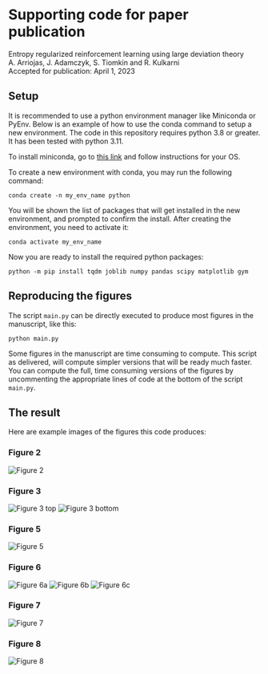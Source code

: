 # Supporting code for paper publication

Entropy regularized reinforcement learning using large deviation theory\
A. Arriojas,  J. Adamczyk, S. Tiomkin and R. Kulkarni\
Accepted for publication: April 1, 2023

## Setup

It is recommended to use a python environment manager like Miniconda or PyEnv. Below is an example of how to use the conda command to setup a new environment. The code in this repository requires python 3.8 or greater. It has been tested with python 3.11.

To install miniconda, go to [this link](https://conda.io/projects/conda/en/stable/user-guide/install/index.html) and follow instructions for your OS.

To create a new environment with conda, you may run the following command:
```
conda create -n my_env_name python
```
You will be shown the list of packages that will get installed in the new environment, and prompted to confirm the install.
After creating the environment, you need to activate it:
```
conda activate my_env_name
```

Now you are ready to install the required python packages:
```
python -m pip install tqdm joblib numpy pandas scipy matplotlib gym
```

## Reproducing the figures
The script `main.py` can be directly executed to produce most figures in the manuscript, like this:
```
python main.py
``` 

Some figures in the manuscript are time consuming to compute. This script as delivered, will compute simpler versions that will be ready much faster. You can compute the full, time consuming versions of the figures by uncommenting the appropriate lines of code at the bottom of the script `main.py`.

## The result
Here are example images of the figures this code produces:

### Figure 2
![Figure 2](figure_2.png)

### Figure 3
![Figure 3 top](figure_3_top.png)
![Figure 3 bottom](figure_3_bottom.png)

### Figure 5
![Figure 5](figure_5.png)

### Figure 6
![Figure 6a](figure_6a.png)
![Figure 6b](figure_6b.png)
![Figure 6c](figure_6c.png)

### Figure 7
![Figure 7](figure_7.png)

### Figure 8
![Figure 8](figure_8.png)
